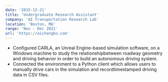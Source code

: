 ```yaml
---
date: '2015-12-21'
title: 'Undergraduate Research Assistant'
company: 'AI Transportation Research Lab'
location: 'Boston, MA'
range: 'Nov - Dec 2021'
url: 'https://aichengbo.com'
---
```


- Configured CARLA, an Unreal Engine-based simulation software, on a Windows machine to study the relationshipbetween roadway geometry and driving behavior in order to build an autonomous driving system.
- Connected the environment to a Python client which allows users to manually drive cars in the simulation and recordtimestamped driving data in CSV files.

